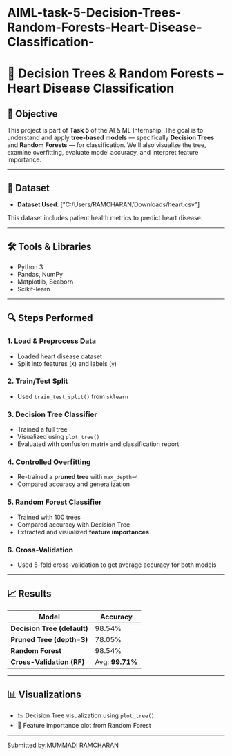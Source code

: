 # AIML-task-5-Decision-Trees-Random-Forests-Heart-Disease-Classification-
# 🌳 Decision Trees & Random Forests – Heart Disease Classification

## 📌 Objective
This project is part of **Task 5** of the AI & ML Internship. The goal is to understand and apply **tree-based models** — specifically **Decision Trees** and **Random Forests** — for classification. We'll also visualize the tree, examine overfitting, evaluate model accuracy, and interpret feature importance.

---

## 📁 Dataset
- **Dataset Used**: ["C:/Users/RAMCHARAN/Downloads/heart.csv"]

This dataset includes patient health metrics to predict heart disease.

---

## 🛠 Tools & Libraries
- Python 3
- Pandas, NumPy
- Matplotlib, Seaborn
- Scikit-learn

---

## 🔍 Steps Performed

### 1. Load & Preprocess Data
- Loaded heart disease dataset
- Split into features (`X`) and labels (`y`)

### 2. Train/Test Split
- Used `train_test_split()` from `sklearn`

### 3. Decision Tree Classifier
- Trained a full tree
- Visualized using `plot_tree()`
- Evaluated with confusion matrix and classification report

### 4. Controlled Overfitting
- Re-trained a **pruned tree** with `max_depth=4`
- Compared accuracy and generalization

### 5. Random Forest Classifier
- Trained with 100 trees
- Compared accuracy with Decision Tree
- Extracted and visualized **feature importances**

### 6. Cross-Validation
- Used 5-fold cross-validation to get average accuracy for both models

---

## 📈 Results
| Model                       | Accuracy        |
| --------------------------- | --------------- |
| **Decision Tree (default)** | 98.54%          |
| **Pruned Tree (depth=3)**   | 78.05%          |
| **Random Forest**           | 98.54%          |
| **Cross-Validation (RF)**   | Avg: **99.71%** |

---

## 📊 Visualizations
- 📉 Decision Tree visualization using `plot_tree()`
- 📌 Feature importance plot from Random Forest

---
Submitted by:MUMMADI RAMCHARAN
